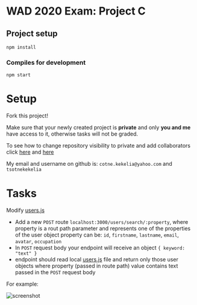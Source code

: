 # WAD 2020 Exam: Project C

## Project setup
```
npm install
```

### Compiles for development
```
npm start
```


# Setup

Fork this project!

Make sure that your newly created project is **private** 
and only **you and me** have access to it, otherwise tasks will not be graded.

To see how to change repository visibility to private 
and add collaborators click [here](https://docs.github.com/en/enterprise-server@2.21/github/administering-a-repository/setting-repository-visibility#making-a-repository-private-1) 
and [here](https://docs.github.com/en/free-pro-team@latest/github/setting-up-and-managing-your-github-user-account/inviting-collaborators-to-a-personal-repository)

My email and username on github is: `cotne.kekelia@yahoo.com` and `tsotnekekelia`

# Tasks
Modify [users.js](./routes/users.js)

- Add a new `POST` route `localhost:3000/users/search/:property`, 
where property is a rout path parameter and represents one of the properties of the user object
property can be: `id`, `firstname`, `lastname`, `email`, `avatar`, `occupation` 
- In `POST` request body your endpoint will receive an object `{ keyword: "text" }`
- endpoint should read local [users.js](./data/users.js) file and return only those user objects where property (passed in route path) 
value contains text passed in the `POST` request body

For example:

![screenshot](./data/screenshot.png)

